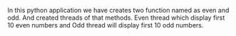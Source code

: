 In this python application we have creates two function named as even and odd. 
And created threads of that methods.
Even thread which display first 10 even numbers and
Odd thread will display first 10 odd numbers.

